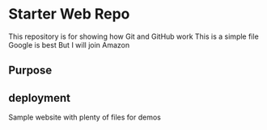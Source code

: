 # Starter Web Repo

This repository is for showing how Git and GitHub work
This is a simple file
Google is best
But I will join Amazon

## Purpose

## deployment

Sample website with plenty of files for demos